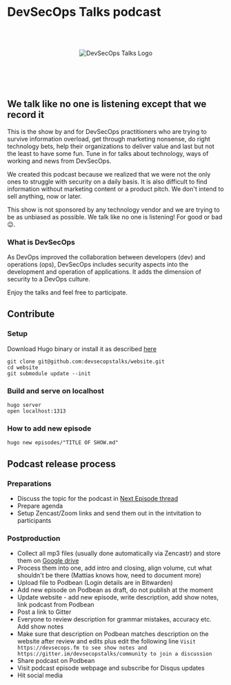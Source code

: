 # DevSecOps Talks podcast

<div align="center">
    <br/>
    <br/>
    <br/>
	<img src="static/images/logo.png" alt="DevSecOps Talks Logo">
    <br/>
    <br/>
    <br/>
    <br/>
    <br/>
</div>

## We talk like no one is listening except that we record it

This is the show by and for DevSecOps practitioners who are trying to survive information overload, get through marketing nonsense, do right technology bets, help their organizations to deliver value and last but not the least to have some fun. Tune in for talks about technology, ways of working and news from DevSecOps.

We created this podcast because we realized that we were not the only ones to struggle with security on a daily basis.
It is also difficult to find information without marketing content or a product pitch.
We don't intend to sell anything, now or later.

This show is not sponsored by any technology vendor and we are trying to be as unbiased as possible.
We talk like no one is listening! For good or bad 😉.

### What is DevSecOps

As DevOps improved the collaboration between developers (dev) and operations (ops),
DevSecOps includes security aspects into the development and operation of applications.
It adds the dimension of security to a DevOps culture.

Enjoy the talks and feel free to participate.

## Contribute

### Setup

Download Hugo binary or install it as described [here](https://gohugo.io/getting-started/installing/)

```shell
git clone git@github.com:devsecopstalks/website.git
cd website
git submodule update --init
```

### Build and serve on localhost

```shell
hugo server
open localhost:1313
```

### How to add new episode

```shell
hugo new episodes/"TITLE OF SHOW.md"
```

## Podcast release process

### Preparations

* Discuss the topic for the podcast in [Next Episode thread](https://devsecops.fm/episodes/next-episode/)
* Prepare agenda
* Setup Zencast/Zoom links and send them out in the intvitation to participants

### Postproduction

* Collect all mp3 files (usually done automatically via Zencastr) and store them on [Google drive](https://drive.google.com/drive/u/0/folders/1Fg3pSPTydOijaT9ojtvZu6cOf9BSopCx)
* Process them into one, add intro and closing, align volume, cut what shouldn't be there (Mattias knows how, need to document more)
* Upload file to Podbean (Login details are in Bitwarden)
* Add new episode on Podbean as draft, do not publish at the moment
* Update website - add new episode, write description, add show notes, link podcast from Podbean
* Post a link to Gitter
* Everyone to review description for grammar mistakes, accuracy etc. Add show notes
* Make sure that description on Podbean matches description on the website after review and edits plus edit the following line `Visit https://devsecops.fm to see show notes and https://gitter.im/devsecopstalks/community to join a discussion`
* Share podcast on Podbean
* Visit podcast episode webpage and subscribe for Disqus updates
* Hit social media
